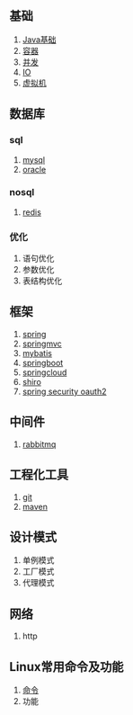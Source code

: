 ## 基础
  1. [Java基础](https://github.com/liujingfu/Notes/blob/master/notes/java/Java基础.md)
  2. [容器](https://github.com/liujingfu/Notes/blob/master/notes/spring.md)
  3. [并发](https://github.com/liujingfu/Notes/blob/master/notes/spring.md)
  4. [IO](https://github.com/liujingfu/Notes/blob/master/notes/spring.md)
  5. [虚拟机](https://github.com/liujingfu/Notes/blob/master/notes/spring.md)
## 数据库
   ### sql
   1. [mysql](https://github.com/liujingfu/Notes/blob/master/notes/spring.md)
   2. [oracle](https://github.com/liujingfu/Notes/blob/master/notes/spring.md)
   ### nosql
   1. [redis](https://github.com/liujingfu/Notes/blob/master/notes/spring.md)
   ### 优化
   1. 语句优化
   2. 参数优化
   3. 表结构优化
## 框架
  1. [spring](https://github.com/liujingfu/Notes/blob/master/notes/spring.md)
  2. [springmvc](https://github.com/liujingfu/Notes/blob/master/notes/spring.md)
  3. [mybatis](https://github.com/liujingfu/Notes/blob/master/notes/spring.md)
  4. [springboot](https://github.com/liujingfu/Notes/blob/master/notes/spring.md)
  5. [springcloud](https://github.com/liujingfu/Notes/blob/master/notes/spring.md)
  6. [shiro](https://github.com/liujingfu/Notes/blob/master/notes/spring.md)
  7. [spring security oauth2](https://github.com/liujingfu/Notes/blob/master/notes/spring.md)
## 中间件
  1. [rabbitmq](https://github.com/liujingfu/Notes/blob/master/notes/git常用命令.txt)
## 工程化工具
  1. [git](https://github.com/liujingfu/Notes/blob/master/notes/git常用命令.txt)
  2. [maven](https://github.com/liujingfu/Notes/blob/master/notes/spring.md)
## 设计模式
1. 单例模式
2. 工厂模式
3. 代理模式
## 网络
1. http
## Linux常用命令及功能
1. [命令](https://github.com/liujingfu/Notes/blob/master/notes/git常用命令.txt)
2. 功能


